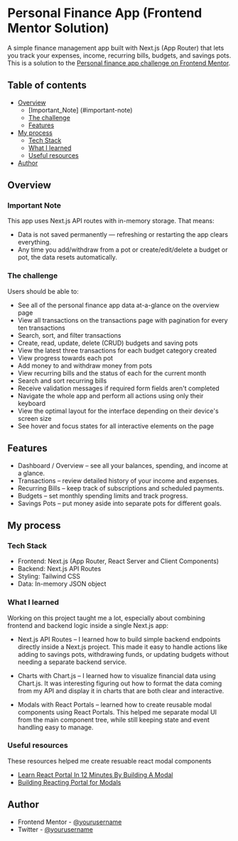 # Personal Finance App (Frontend Mentor Solution)

A simple finance management app built with Next.js (App Router) that lets you track your expenses, income, recurring bills, budgets, and savings pots.
This is a solution to the [Personal finance app challenge on Frontend Mentor](https://www.frontendmentor.io/challenges/personal-finance-app-JfjtZgyMt1). 

## Table of contents

- [Overview](#overview)
  - [Important_Note] (#important-note)
  - [The challenge](#the-challenge)
  - [Features](#features)
- [My process](#my-process)
  - [Tech Stack](#tech-stack)
  - [What I learned](#what-i-learned)
  - [Useful resources](#useful-resources)
- [Author](#author)


## Overview

### Important Note
This app uses Next.js API routes with in-memory storage. That means:

- Data is not saved permanently — refreshing or restarting the app clears everything.
- Any time you add/withdraw from a pot or create/edit/delete a budget or pot, the data resets automatically.

### The challenge

Users should be able to:

- See all of the personal finance app data at-a-glance on the overview page
- View all transactions on the transactions page with pagination for every ten transactions
- Search, sort, and filter transactions
- Create, read, update, delete (CRUD) budgets and saving pots
- View the latest three transactions for each budget category created
- View progress towards each pot
- Add money to and withdraw money from pots
- View recurring bills and the status of each for the current month
- Search and sort recurring bills
- Receive validation messages if required form fields aren't completed
- Navigate the whole app and perform all actions using only their keyboard
- View the optimal layout for the interface depending on their device's screen size
- See hover and focus states for all interactive elements on the page

## Features

- Dashboard / Overview – see all your balances, spending, and income at a glance.
- Transactions – review detailed history of your income and expenses.
- Recurring Bills – keep track of subscriptions and scheduled payments.
- Budgets – set monthly spending limits and track progress.
- Savings Pots – put money aside into separate pots for different goals.

## My process

### Tech Stack

- Frontend: Next.js (App Router, React Server and Client Components)
- Backend: Next.js API Routes
- Styling: Tailwind CSS
- Data: In-memory JSON object


### What I learned

Working on this project taught me a lot, especially about combining frontend and backend logic inside a single Next.js app:

- Next.js API Routes – I learned how to build simple backend endpoints directly inside a Next.js project. This made it easy to handle actions like adding to savings pots, withdrawing funds, or updating budgets without needing a separate backend service.

- Charts with Chart.js – I learned how to visualize financial data using Chart.js. It was interesting figuring out how to format the data coming from my API and display it in charts that are both clear and interactive.

- Modals with React Portals – learned how to create reusable modal components using React Portals. This helped me separate modal UI from the main component tree, while still keeping state and event handling easy to manage.


### Useful resources

These resources helped me create resuable react modal components

- [Learn React Portal In 12 Minutes By Building A Modal](https://www.https://www.youtube.com/watch?v=LyLa7dU5tp8)
- [Building Reacting Portal for Modals](https://blog.logrocket.com/build-modal-with-react-portals/) 

## Author

- Frontend Mentor - [@yourusername](https://www.frontendmentor.io/profile/victorrmark)
- Twitter - [@yourusername](https://www.twitter.com/victorrmark)

